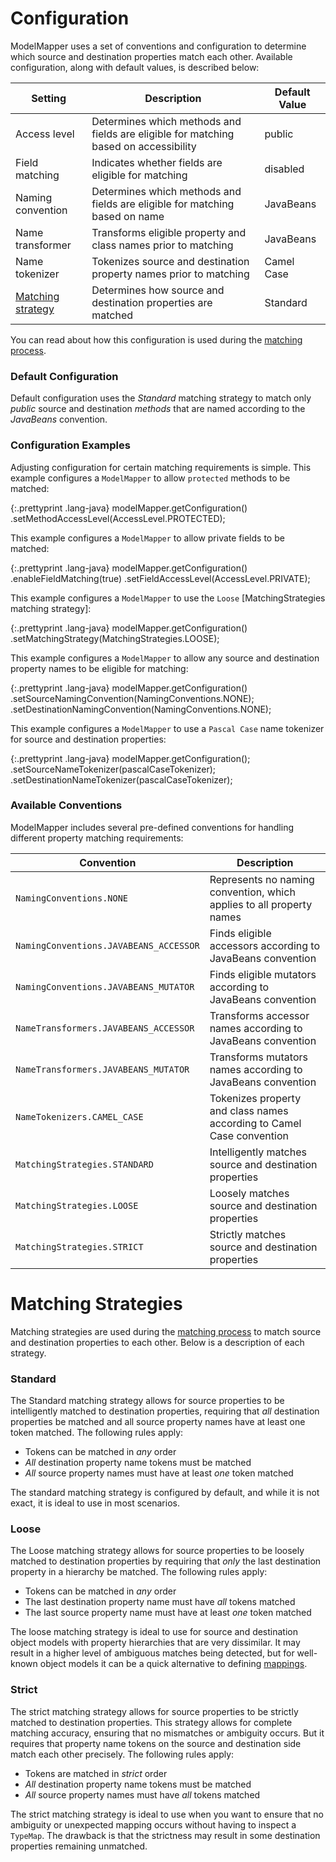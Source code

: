 # Configuration

ModelMapper uses a set of conventions and configuration to determine which source and destination properties match each other. Available configuration, along with default values, is described below:

Setting|Description|Default Value
-------|-----------|-------------
Access level|Determines which methods and fields are eligible for matching based on accessibility|public
Field matching|Indicates whether fields are eligible for matching|disabled
Naming convention|Determines which methods and fields are eligible for matching based on name|JavaBeans
Name transformer|Transforms eligible property and class names prior to matching|JavaBeans
Name tokenizer|Tokenizes source and destination property names prior to matching|Camel Case
[Matching strategy](#matching-strategies)|Determines how source and destination properties are matched|Standard

You can read about how this configuration is used during the [matching process](/user-manual/internals/#matching-process).

### Default Configuration

Default configuration uses the *Standard* matching strategy to match only *public* source and destination *methods* that are named according to the *JavaBeans* convention. 

### Configuration Examples

Adjusting configuration for certain matching requirements is simple. This example configures a `ModelMapper` to allow `protected` methods to be matched:

{:.prettyprint .lang-java}
	modelMapper.getConfiguration()
	  .setMethodAccessLevel(AccessLevel.PROTECTED);

This example configures a `ModelMapper` to allow private fields to be matched:

{:.prettyprint .lang-java}
	modelMapper.getConfiguration()
	  .enableFieldMatching(true)
	  .setFieldAccessLevel(AccessLevel.PRIVATE);

This example configures a `ModelMapper` to use the `Loose` [MatchingStrategies matching strategy]:

{:.prettyprint .lang-java}
	modelMapper.getConfiguration()
	  .setMatchingStrategy(MatchingStrategies.LOOSE);

This example configures a `ModelMapper` to allow any source and destination property names to be eligible for matching:

{:.prettyprint .lang-java}
	modelMapper.getConfiguration()
	  .setSourceNamingConvention(NamingConventions.NONE);
	  .setDestinationNamingConvention(NamingConventions.NONE);

This example configures a `ModelMapper` to use a `Pascal Case` name tokenizer for source and destination properties:

{:.prettyprint .lang-java}
	modelMapper.getConfiguration();
	  .setSourceNameTokenizer(pascalCaseTokenizer);
	  .setDestinationNameTokenizer(pascalCaseTokenizer);

### Available Conventions

ModelMapper includes several pre-defined conventions for handling different property matching requirements:

Convention|Description
----------|-----------
`NamingConventions.NONE`| Represents no naming convention, which applies to all property names
`NamingConventions.JAVABEANS_ACCESSOR`|Finds eligible accessors according to JavaBeans convention
`NamingConventions.JAVABEANS_MUTATOR`|Finds eligible mutators according to JavaBeans convention
`NameTransformers.JAVABEANS_ACCESSOR`|Transforms accessor names according to JavaBeans convention
`NameTransformers.JAVABEANS_MUTATOR`|Transforms mutators names according to JavaBeans convention
`NameTokenizers.CAMEL_CASE`|Tokenizes property and class names according to Camel Case convention
`MatchingStrategies.STANDARD`|Intelligently matches source and destination properties
`MatchingStrategies.LOOSE`|Loosely matches source and destination properties
`MatchingStrategies.STRICT`|Strictly matches source and destination properties

# Matching Strategies

Matching strategies are used during the [matching process](/user-manual/internals/#matching-process) to match source and destination properties to each other. Below is a description of each strategy.

### Standard

The Standard matching strategy allows for source properties to be intelligently matched to destination properties, requiring that _all_ destination properties be matched and all source property names have at least one token matched. The following rules apply: 

  * Tokens can be matched in _any_ order 
  * _All_ destination property name tokens must be matched 
  * _All_ source property names must have at least _one_ token matched

The standard matching strategy is configured by default, and while it is not exact, it is ideal to use in most scenarios.

### Loose

The Loose matching strategy allows for source properties to be loosely matched to destination properties by requiring that _only_ the last destination property in a hierarchy be matched. The following rules apply: 

  * Tokens can be matched in _any_ order 
  * The last destination property name must have _all_ tokens matched 
  * The last source property name must have at least _one_ token matched

The loose matching strategy is ideal to use for source and destination object models with property hierarchies that are very dissimilar. It may result in a higher level of ambiguous matches being detected, but for well-known object models it can be a quick alternative to defining [mappings](/user-manual/property-mapping).

### Strict

The strict matching strategy allows for source properties to be strictly matched to destination properties. This strategy allows for complete matching accuracy, ensuring that no mismatches or ambiguity occurs. But it requires that property name tokens on the source and destination side match each other precisely. The following rules apply: 

  * Tokens are matched in _strict_ order 
  * _All_ destination property name tokens must be matched 
  * _All_ source property names must have _all_ tokens matched 

The strict matching strategy is ideal to use when you want to ensure that no ambiguity or unexpected mapping occurs without having to inspect a `TypeMap`. The drawback is that the strictness may result in some destination properties remaining unmatched.